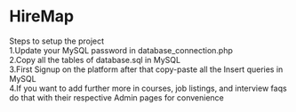 # HireMap

Steps to setup the project<br>
1.Update your MySQL password in database_connection.php<br>
2.Copy all the tables of database.sql in MySQL<br>
3.First Signup on the platform after that copy-paste all the Insert queries in MySQL<br>
4.If you want to add further more in courses, job listings, and interview faqs do that with their respective Admin pages for convenience<br>
